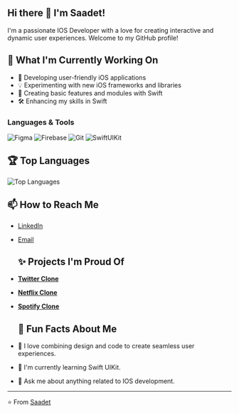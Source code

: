 ## Hi there 👋  I'm Saadet!


I'm a passionate IOS Developer with a love for creating interactive and dynamic user experiences. Welcome to my GitHub profile!

## 🔭 What I'm Currently Working On
- 📱 Developing user-friendly iOS applications
- 💡 Experimenting with new iOS frameworks and libraries
- 🧩 Creating basic features and modules with Swift 
- 🛠️ Enhancing my skills in Swift


### Languages & Tools

![Figma](https://img.shields.io/badge/-Figma-F24E1E?style=flat&logo=figma&logoColor=white)
![Firebase](https://img.shields.io/badge/-Firebase-FFCA28?style=flat&logo=firebase&logoColor=black)
![Git](https://img.shields.io/badge/-Git-F05032?style=flat&logo=git&logoColor=white)
![SwiftUIKit](https://img.shields.io/badge/-SwiftUIKit-FA7343?style=flat&logo=swift&logoColor=white)


## 🏆 Top Languages
![Top Languages](https://github-readme-stats.vercel.app/api/top-langs/?username=saadetsimsek&layout=compact&theme=radical)


## 📫 How to Reach Me
- [LinkedIn](https://www.linkedin.com/in/saadet-şimşek-6b05b22a6)
- [Email](saadetsimsek13@gmail.com)


  ## ✨ Projects I'm Proud Of
- [**Twitter Clone**](https://github.com/saadetsimsek/Twitter-Clone.git)
- [**Netflix Clone**](https://github.com/saadetsimsek/Netflix-Clone.git)
- [**Spotify Clone**](https://github.com/saadetsimsek/spotify.git)


  ## 🚀 Fun Facts About Me
- 🎨 I love combining design and code to create seamless user experiences.
- 🌱 I'm currently learning Swift UIKit.
- 💬 Ask me about anything related to IOS development.

---

⭐️ From [Saadet](https://github.com/saadetsimsek)
